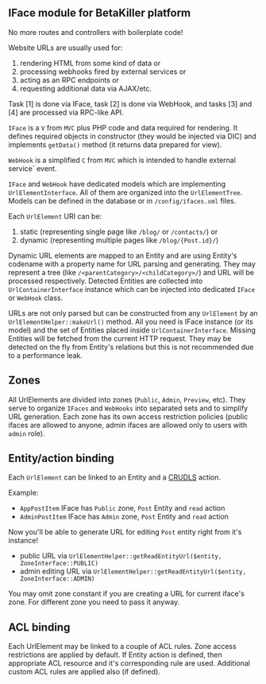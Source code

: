 IFace module for BetaKiller platform
---

No more routes and controllers with boilerplate code!

Website URLs are usually used for:

1) rendering HTML from some kind of data or
2) processing webhooks fired by external services or
3) acting as an RPC endpoints or
4) requesting additional data via AJAX/etc.

Task [1] is done via IFace, task [2] is done via WebHook, and tasks [3] and [4] are processed via RPC-like API.

`IFace` is a `V` from `MVC` plus PHP code and data required for rendering.
It defines required objects in constructor (they would be injected via DIC) and implements `getData()` method (it returns data prepared for view).

`WebHook` is a simplified `C` from `MVC` which is intended to handle external service` event.

`IFace` and `WebHook` have dedicated models which are implementing `UrlElementInterface`.
All of them are organized into the `UrlElementTree`. Models can be defined in the database or in `/config/ifaces.xml` files.

Each `UrlElement` URI can be:

1) static (representing single page like `/blog/` or `/contacts/`) or
2) dynamic (representing multiple pages like `/blog/{Post.id}/`)

Dynamic URL elements are mapped to an Entity and are using Entity's codename with a property name for URL parsing and generating.
They may represent a tree (like `/<parentCategory>/<childCategory>/`) and URL will be processed respectively.
Detected Entities are collected into `UrlContainerInterface` instance which can be injected into dedicated `IFace` or `WebHook` class.

URLs are not only parsed but can be constructed from any `UrlElement` by an `UrlElementHelper::makeUrl()` method.
All you need is IFace instance (or its model) and the set of Entities placed inside `UrlContainerInterface`.
Missing Entities will be fetched from the current HTTP request. They may be detected on the fly from Entity's relations but this is not recommended due to a performance leak.


Zones
---

All UrlElements are divided into zones (`Public`, `Admin`, `Preview`, etc).
They serve to organize `IFaces` and `WebHooks` into separated sets and to simplify URL generation.
Each zone has its own access restriction policies (public ifaces are allowed to anyone, admin ifaces are allowed only to users with `admin` role).


Entity/action binding
---

Each `UrlElement` can be linked to an Entity and a [CRUDLS](classes/BetaKiller/IFace/CrudlsActionsInterface.php) action.

Example:

- `AppPostItem` IFace has `Public` zone, `Post` Entity and `read` action
- `AdminPostItem` IFace has `Admin` zone, `Post` Entity and `read` action

Now you'll be able to generate URL for editing `Post` entity right from it's instance!

- public URL via `UrlElementHelper::getReadEntityUrl($entity, ZoneInterface::PUBLIC)`
- admin editing URL via `UrlElementHelper::getReadEntityUrl($entity, ZoneInterface::ADMIN)`

You may omit zone constant if you are creating a URL for current iface's zone. For different zone you need to pass it anyway.


ACL binding
---

Each UrlElement may be linked to a couple of ACL rules. Zone access restrictions are applied by default.
If Entity action is defined, then appropriate ACL resource and it's corresponding rule are used.
Additional custom ACL rules are applied also (if defined).
